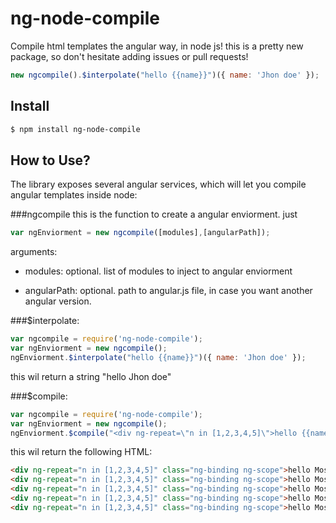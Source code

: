 # ng-node-compile

Compile html templates the angular way, in node js!
this is a pretty new package, so don't hesitate adding issues or pull requests!

```js
new ngcompile().$interpolate("hello {{name}}")({ name: 'Jhon doe' });
```

## Install

```bash
$ npm install ng-node-compile
```

## How to Use?
The library exposes several angular services, which will let you compile angular templates inside node:

###ngcompile
this is the function to create a angular enviorment. just
```js
var ngEnviorment = new ngcompile([modules],[angularPath]);
```

arguments:

* modules: optional. list of modules to inject to angular enviorment

* angularPath: optional. path to angular.js file, in case you want another angular version.


###$interpolate:

```js
var ngcompile = require('ng-node-compile');
var ngEnviorment = new ngcompile();
ngEnviorment.$interpolate("hello {{name}}")({ name: 'Jhon doe' });
```

this wil return a string "hello Jhon doe"

###$compile:

```js
var ngcompile = require('ng-node-compile');
var ngEnviorment = new ngcompile();
ngEnviorment.$compile("<div ng-repeat=\"n in [1,2,3,4,5]\">hello {{name}} {{n}}</div>")({ name: 'Jhon doe' });
```

this wil return the following HTML:

```html
<div ng-repeat="n in [1,2,3,4,5]" class="ng-binding ng-scope">hello Moshe 1</div>
<div ng-repeat="n in [1,2,3,4,5]" class="ng-binding ng-scope">hello Moshe 2</div>
<div ng-repeat="n in [1,2,3,4,5]" class="ng-binding ng-scope">hello Moshe 3</div>
<div ng-repeat="n in [1,2,3,4,5]" class="ng-binding ng-scope">hello Moshe 4</div>
<div ng-repeat="n in [1,2,3,4,5]" class="ng-binding ng-scope">hello Moshe 5</div>
```
